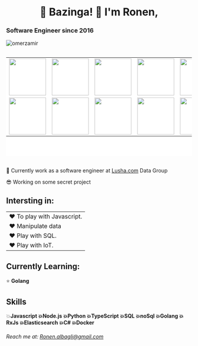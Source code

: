 
<h1  align="center">
 👋 Bazinga! 👋 I'm Ronen,
</h1>

<h3>Software Engineer since 2016 </h3>

<p align="left"> <img src="https://komarev.com/ghpvc/?username=ronen-albagli&label=Profile%20views&color=0e75b6&style=flat" alt="omerzamir" /> </p>

<div style="display:flex; flex-wrap:wrap;justify-content:space-between;height: 300px">

<table style="background-color:#fff">
<tr  style="background-color:transparent">
<td>
<a><img style="height:100px; width:100px" src="https://encrypted-tbn0.gstatic.com/images?q=tbn:ANd9GcTXS2PCpgzve8QBEHWS2ECtYeWlaCFyWIpeDKcgNSF3-Sxgn2erfJOyGKYL4jc-0eyM1Ig&usqp=CAU" /></a>
</td>
<td>
<a><img style="height:100px; width:100px" src="https://encrypted-tbn0.gstatic.com/images?q=tbn:ANd9GcQi-DkfxsdUNsrEDMIPIaqvCnxoDxkLtZxvVw&usqp=CAU" /></a></td>
<td><a><img style="height:100px; width:100px" src="https://encrypted-tbn0.gstatic.com/images?q=tbn:ANd9GcT3jvkYmM3Warp5JzUtlx3g4DnYdIalCoOjS3IKJJZFHioxMZ6CTMopf11qzN-8JOMiRVw&usqp=CAU" /></a></td>
<td><a><img style="height:100px; width:100px" src="https://encrypted-tbn0.gstatic.com/images?q=tbn:ANd9GcQo80FbjBz3iyqBdNgQT0qaWbjMviYo2MQL0VjnVnPGsY1U9twWHOZAG0nGI3y9gYSrCWo&usqp=CAU" /></a></td>
<td><a><img style="height:100px; width:100px" src="https://encrypted-tbn0.gstatic.com/images?q=tbn:ANd9GcSPV5xalBDcpBd_LwE1L8WWgSeEEV4GY-suvUJ8Bzn2D29LshCnO0ZughjC10yZUfK3oks&usqp=CAU" /></a></td>
<td><a><img style="height:100px; width:100px" src="https://encrypted-tbn0.gstatic.com/images?q=tbn:ANd9GcS2cQnBQmJxWMbkM0GTrm0-7xTE3Jaje6k56wJz5izjLDGP6Y8LcedB2DQT39hGxn_CadU&usqp=CAU" /></a></td>
</tr>
<tr  style="background-color:transparent">
<td><a><img style="height:100px; width:100px" src="https://encrypted-tbn0.gstatic.com/images?q=tbn:ANd9GcSoG2vJzSzsxDwx0Uc8yHDEtQKpxIWLGRmnrstqLLii605-R2nKVRYAi70YcnstwNKXjf8&usqp=CAU" /></a></td>
<td><a><img style="height:100px; width:100px" src="https://upload.wikimedia.org/wikipedia/commons/thumb/d/d5/CSS3_logo_and_wordmark.svg/640px-CSS3_logo_and_wordmark.svg.png" /></a></td>
<td><a><img style="height:100px; width:100px" src="https://encrypted-tbn0.gstatic.com/images?q=tbn:ANd9GcRY5B8GMClLqIJ2RObCTxzObLFKRYbg7fIKlCaZIOqnQhglC9o5DXT7Eg5YWNTnIidoHD4&usqp=CAU" /></a></td>
<td>
<a><img style="height:100px; width:100px" src="https://encrypted-tbn0.gstatic.com/images?q=tbn:ANd9GcR0pgSjijYiuxjJTz_tX11cLNmpCmjV07kvtKKSalvyeV2ExjUSf88rJrxFKJa59jWnPV4&usqp=CAU" /></a></td>
<td>
<a><img style="height:100px; width:100px" src="https://encrypted-tbn0.gstatic.com/images?q=tbn:ANd9GcTwpQrlj19mR6qskj3_20pl8dlWmXisrqNuY6P7emfqGfDvJmErbViGx2xsGjvbL4L3Vmk&usqp=CAU" /></a></td>
<td><a><img style="height:100px; width:100px" src="https://encrypted-tbn0.gstatic.com/images?q=tbn:ANd9GcTIlX4Q-fVDfCIQMsckDGsymJYnnOT7ySI0cMkYyCoLDEr6uBCuGwEIKU6QSD2RsTrgDwU&usqp=CAU" /></a></td>
</tr>
</table>
</div>



💼 Currently work as a software engineer at [Lusha.com](https://www.lusha.com/) Data Group

😎 Working on some secret project

## Intersting in:
<table style="background-color:transparent">
<tr style="border:none; height:20px; background-color:transparent; align-items:center" ><td style="border:none; height:20px; background-color:transparent; align-items:center">
❤️  To play with Javascript.
</td></tr>
<tr style="border:none; height:20px; background-color:transparent; align-items:center"><td style="border:none; height:20px; background-color:transparent; align-items:center">
❤️ Manipulate data
</td></tr>
<tr style="border:none; height:20px; background-color:transparent; align-items:center"><td style="border:none; height:20px; background-color:transparent; align-items:center">
❤️ Play with SQL.
</td></tr>
<tr style="border:none; height:20px; background-color:transparent; align-items:center"><td style="border:none; height:20px; background-color:transparent; align-items:center">
❤️ Play with IoT.
</td></tr>




</table>

## Currently Learning:
<p>⭐  <b>Golang</b></p>

## Skills
💥<b>Javascript
💥<b>Node.js
💥<b>Python
💥<b>TypeScript
💥<b>SQL
💥noSql
💥Golang
💥RxJs
💥Elasticsearch
💥C#
💥Docker</b>

###### Reach me at: Ronen.albagli@gmail.com





